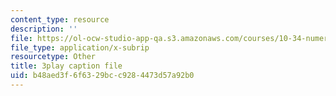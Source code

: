 ```yaml
---
content_type: resource
description: ''
file: https://ol-ocw-studio-app-qa.s3.amazonaws.com/courses/10-34-numerical-methods-applied-to-chemical-engineering-fall-2015/b48aed3f6f6329bcc9284473d57a92b0_LHBQ5Z4CtwA.srt
file_type: application/x-subrip
resourcetype: Other
title: 3play caption file
uid: b48aed3f-6f63-29bc-c928-4473d57a92b0
---
```

